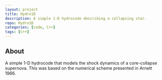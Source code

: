 ```yaml
---
layout: project
title: Hydro1D
description: A simple 1-D hydrocode describing a collapsing star.
repo: Hydro1D
categories: [code, C++]
tags: [C++]
---
```


## About

A simple 1-D hydrocode that models the shock dynamics of a core-collapse
supernova. This was based on the numerical scheme presented in Arnett 1966.
